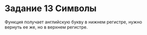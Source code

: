 # Задание 13 Символы

Функция получает английскую букву в нижнем регистре, нужно вернуть ее же, но в верхнем регистре.
